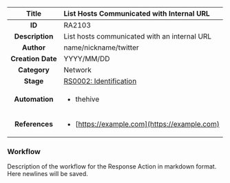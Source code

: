 | Title                       | List Hosts Communicated with Internal URL         |
|:---------------------------:|:--------------------|
| **ID**                      | RA2103            |
| **Description**             | List hosts communicated with an internal URL   |
| **Author**                  | name/nickname/twitter        |
| **Creation Date**           | YYYY/MM/DD |
| **Category**                | Network      |
| **Stage**                   |[RS0002: Identification](../Response_Stages/RS0002.md)| 
| **Automation** |<ul><li>thehive</li></ul>|
| **References** |<ul><li>[https://example.com](https://example.com)</li></ul>|

### Workflow

Description of the workflow for the Response Action in markdown format.  
Here newlines will be saved.

